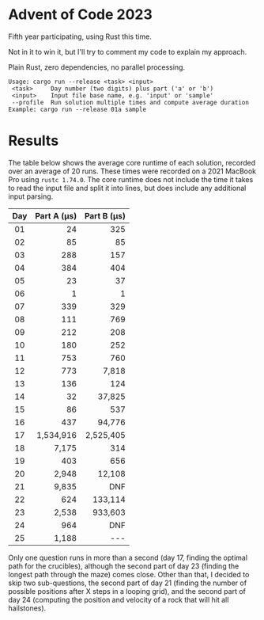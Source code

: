 # Advent of Code 2023

Fifth year participating, using Rust this time.

Not in it to win it, but I'll try to comment my code to explain my approach.

Plain Rust, zero dependencies, no parallel processing.

```plain
Usage: cargo run --release <task> <input>
 <task>     Day number (two digits) plus part ('a' or 'b')
 <input>    Input file base name, e.g. 'input' or 'sample'
 --profile  Run solution multiple times and compute average duration
Example: cargo run --release 01a sample
```


# Results

The table below shows the average core runtime of each solution, recorded over an average of 20 runs. These times were recorded on a 2021 MacBook Pro using `rustc 1.74.0`. The core runtime does not include the time it takes to read the input file and split it into lines, but does include any additional input parsing.

| Day  | Part A (μs) | Part B (μs) |
| :--: | ----------: | ----------: |
|  01  |         24  |        325  |
|  02  |         85  |         85  |
|  03  |        288  |        157  |
|  04  |        384  |        404  |
|  05  |         23  |         37  |
|  06  |          1  |          1  |
|  07  |        339  |        329  |
|  08  |        111  |        769  |
|  09  |        212  |        208  |
|  10  |        180  |        252  |
|  11  |        753  |        760  |
|  12  |        773  |      7,818  |
|  13  |        136  |        124  |
|  14  |         32  |     37,825  |
|  15  |         86  |        537  |
|  16  |        437  |     94,776  |
|  17  |  1,534,916  |  2,525,405  |
|  18  |      7,175  |        314  |
|  19  |        403  |        656  |
|  20  |      2,948  |     12,108  |
|  21  |      9,835  |        DNF  |
|  22  |        624  |    133,114  |
|  23  |      2,538  |    933,603  |
|  24  |        964  |        DNF  |
|  25  |      1,188  |        ---  |

Only one question runs in more than a second (day 17, finding the optimal path for the crucibles), although the second part of day 23 (finding the longest path through the maze) comes close. Other than that, I decided to skip two sub-questions, the second part of day 21 (finding the number of possible positions after X steps in a looping grid), and the second part of day 24 (computing the position and velocity of a rock that will hit all hailstones). 
